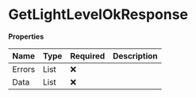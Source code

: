 # GetLightLevelOkResponse

**Properties**

| Name   | Type                | Required | Description |
| :----- | :------------------ | :------- | :---------- |
| Errors | List<Error>         | ❌       |             |
| Data   | List<LightLevelGet> | ❌       |             |

<!-- This file was generated by liblab | https://liblab.com/ -->
